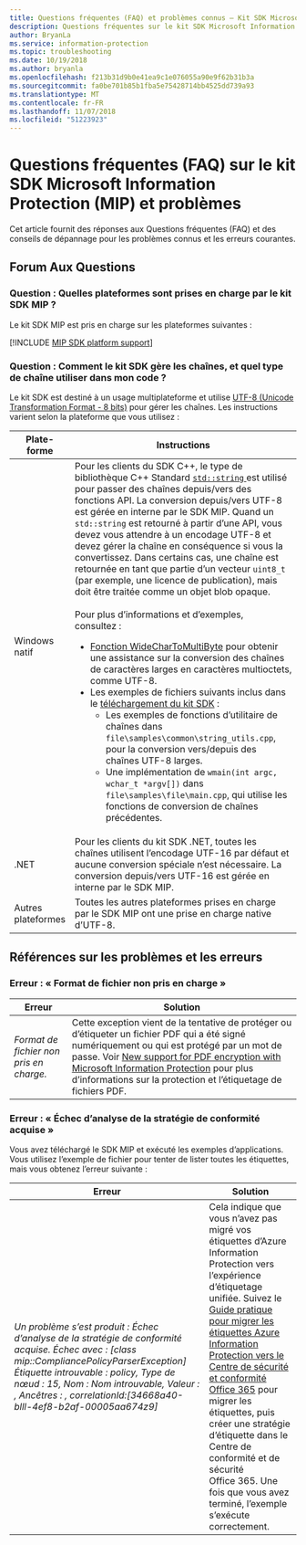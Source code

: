 ```yaml
---
title: Questions fréquentes (FAQ) et problèmes connus – Kit SDK Microsoft Information Protection
description: Questions fréquentes sur le kit SDK Microsoft Information Protection (MIP) et conseils de résolution des problèmes et erreurs.
author: BryanLa
ms.service: information-protection
ms.topic: troubleshooting
ms.date: 10/19/2018
ms.author: bryanla
ms.openlocfilehash: f213b31d9b0e41ea9c1e076055a90e9f62b31b3a
ms.sourcegitcommit: fa0be701b85b1fba5e75428714bb4525dd739a93
ms.translationtype: MT
ms.contentlocale: fr-FR
ms.lasthandoff: 11/07/2018
ms.locfileid: "51223923"
---
```

# <a name="microsoft-information-protection-mip-sdk-faqs-and-issues"></a>Questions fréquentes (FAQ) sur le kit SDK Microsoft Information Protection (MIP) et problèmes

Cet article fournit des réponses aux Questions fréquentes (FAQ) et des conseils de dépannage pour les problèmes connus et les erreurs courantes.

## <a name="frequently-asked-questions"></a>Forum Aux Questions 

### <a name="question-which-platforms-are-supported-by-the-mip-sdk"></a>Question : Quelles plateformes sont prises en charge par le kit SDK MIP ?

Le kit SDK MIP est pris en charge sur les plateformes suivantes :

[!INCLUDE [MIP SDK platform support](../include/mip-sdk-platform-support.md)]

### <a name="question-how-does-the-sdk-handle-strings-and-what-string-type-should-i-be-using-in-my-code"></a>Question : Comment le kit SDK gère les chaînes, et quel type de chaîne utiliser dans mon code ?

Le kit SDK est destiné à un usage multiplateforme et utilise [UTF-8 (Unicode Transformation Format - 8 bits)](https://wikipedia.org/wiki/UTF-8) pour gérer les chaînes. Les instructions varient selon la plateforme que vous utilisez :

| Plate-forme | Instructions |
|-|-|
| Windows natif | Pour les clients du SDK C++, le type de bibliothèque C++ Standard [ `std::string` ](https://wikipedia.org/wiki/C%2B%2B_string_handling) est utilisé pour passer des chaînes depuis/vers des fonctions API. La conversion depuis/vers UTF-8 est gérée en interne par le SDK MIP. Quand un `std::string` est retourné à partir d’une API, vous devez vous attendre à un encodage UTF-8 et devez gérer la chaîne en conséquence si vous la convertissez. Dans certains cas, une chaîne est retournée en tant que partie d’un vecteur `uint8_t` (par exemple, une licence de publication), mais doit être traitée comme un objet blob opaque.<br><br>Pour plus d’informations et d’exemples, consultez :<ul><li>[Fonction WideCharToMultiByte](/windows/desktop/api/stringapiset/nf-stringapiset-widechartomultibyte) pour obtenir une assistance sur la conversion des chaînes de caractères larges en caractères multioctets, comme UTF-8.<li>Les exemples de fichiers suivants inclus dans le [téléchargement du kit SDK](setup-configure-mip.md#configure-your-client-workstation) :<ul><li>Les exemples de fonctions d’utilitaire de chaînes dans `file\samples\common\string_utils.cpp`, pour la conversion vers/depuis des chaînes UTF-8 larges.<li>Une implémentation de `wmain(int argc, wchar_t *argv[])` dans `file\samples\file\main.cpp`, qui utilise les fonctions de conversion de chaînes précédentes.</li></ul></ul>|
| .NET | Pour les clients du kit SDK .NET, toutes les chaînes utilisent l’encodage UTF-16 par défaut et aucune conversion spéciale n’est nécessaire. La conversion depuis/vers UTF-16 est gérée en interne par le SDK MIP. |
| Autres plateformes | Toutes les autres plateformes prises en charge par le SDK MIP ont une prise en charge native d’UTF-8. |

## <a name="issues-and-errors-reference"></a>Références sur les problèmes et les erreurs

### <a name="error-file-format-not-supported"></a>Erreur : « Format de fichier non pris en charge »  

| Erreur | Solution |
|-|-|
|*Format de fichier non pris en charge.*| Cette exception vient de la tentative de protéger ou d’étiqueter un fichier PDF qui a été signé numériquement ou qui est protégé par un mot de passe. Voir [New support for PDF encryption with Microsoft Information Protection](https://techcommunity.microsoft.com/t5/Azure-Information-Protection/New-support-for-PDF-encryption-with-Microsoft-Information/ba-p/262757) pour plus d’informations sur la protection et l’étiquetage de fichiers PDF.|

### <a name="error-failed-to-parse-the-acquired-compliance-policy"></a>Erreur : « Échec d’analyse de la stratégie de conformité acquise »  

Vous avez téléchargé le SDK MIP et exécuté les exemples d’applications. Vous utilisez l’exemple de fichier pour tenter de lister toutes les étiquettes, mais vous obtenez l’erreur suivante :

| Erreur | Solution |
|-|-|
|*Un problème s’est produit : Échec d’analyse de la stratégie de conformité acquise. Échec avec : [class mip::CompliancePolicyParserException] Étiquette introuvable : policy, Type de nœud : 15, Nom : Nom introuvable, Valeur : , Ancêtres : <SyncFile><Content>, correlationId:[34668a40-blll-4ef8-b2af-00005aa674z9]*| Cela indique que vous n’avez pas migré vos étiquettes d’Azure Information Protection vers l’expérience d’étiquetage unifiée. Suivez le [Guide pratique pour migrer les étiquettes Azure Information Protection vers le Centre de sécurité et conformité Office 365](/azure/information-protection/configure-policy-migrate-labels) pour migrer les étiquettes, puis créer une stratégie d’étiquette dans le Centre de conformité et de sécurité Office 365. Une fois que vous avez terminé, l’exemple s’exécute correctement.|
